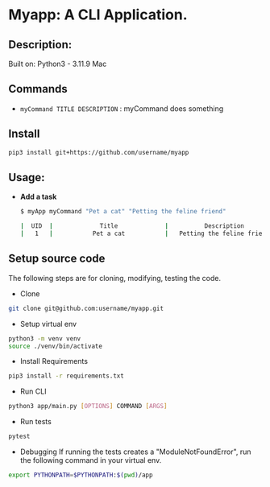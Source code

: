 # Myapp: A CLI Application.

## Description:

Built on:
Python3 - 3.11.9
Mac

## Commands

- `myCommand TITLE DESCRIPTION` : myCommand does something

## Install

```bash
pip3 install git+https://github.com/username/myapp
```

## Usage:

- **Add a task**

  ```bash
  $ myApp myCommand "Pet a cat" "Petting the feline friend"

  |  UID  |             Title             |          Description          |   Status  |           Created At          |           Updated At          |
  |   1   |           Pet a cat           |   Petting the feline friend   |    todo   |   October 02, 2024 03:51 PM   |   October 02, 2024 03:51 PM   |
  ```

## Setup source code

The following steps are for cloning, modifying, testing the code.

- Clone

```bash
git clone git@github.com:username/myapp.git
```

- Setup virtual env

```bash
python3 -m venv venv
source ./venv/bin/activate
```

- Install Requirements

```bash
pip3 install -r requirements.txt
```

- Run CLI

```bash
python3 app/main.py [OPTIONS] COMMAND [ARGS]
```

- Run tests

```bash
pytest
```

- Debugging
  If running the tests creates a "ModuleNotFoundError", run the following command in your virtual env.

```bash
export PYTHONPATH=$PYTHONPATH:$(pwd)/app
```
